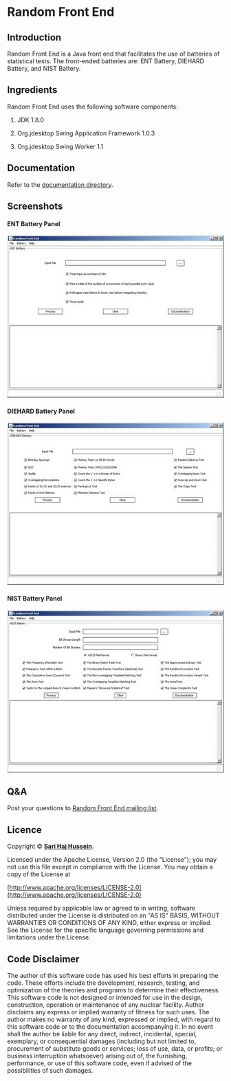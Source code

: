 # Random Front End

## Introduction

Random Front End is a Java front end that facilitates the use of batteries of statistical tests. The front-ended batteries are: ENT Battery, DIEHARD Battery, and NIST Battery.

## Ingredients
Random Front End uses the following software components:

1. JDK 1.8.0

2. Org.jdesktop Swing Application Framework 1.0.3

3. Org.jdesktop Swing Worker 1.1

## Documentation

Refer to the [documentation directory](./documentation/).

## Screenshots

#### ENT Battery Panel
![ENT Battery Panel](./screenshots/ENT%20Battery%20Panel.jpg)

#### DIEHARD Battery Panel
![DIEHARD Battery Panel](./screenshots/DIEHARD%20Battery%20Panel.jpg)

#### NIST Battery Panel
![NIST Battery Panel](./screenshots/NIST%20Battery%20Panel.jpg)

## Q&A

Post your questions to [Random Front End mailing list](https://lists.sourceforge.net/lists/listinfo/randomfrontend-list).

## Licence

Copyright &copy; **[Sari Haj Hussein](http://sarihh.info)**.

Licensed under the Apache License, Version 2.0 (the "License");
you may not use this file except in compliance with the License.
You may obtain a copy of the License at

[http://www.apache.org/licenses/LICENSE-2.0](http://www.apache.org/licenses/LICENSE-2.0)

Unless required by applicable law or agreed to in writing, software
distributed under the License is distributed on an "AS IS" BASIS,
WITHOUT WARRANTIES OR CONDITIONS OF ANY KIND, either express or implied.
See the License for the specific language governing permissions and
limitations under the License.

## Code Disclaimer

The author of this software code has used his best efforts in preparing the code. These efforts include the development, research, testing, and optimization of the theories and programs to determine their effectiveness. This software code is not designed or intended for use in the design, construction, operation or maintenance of any nuclear facility. Author disclaims any express or implied warranty of fitness for such uses. The author makes no warranty of any kind, expressed or implied, with regard to this software code or to the documentation accompanying it. In no event shall the author be liable for any direct, indirect, incidental, special, exemplary, or consequential damages (including but not limited to, procurement of substitute goods or services; loss of use, data, or profits; or business interruption whatsoever) arising out of, the furnishing, performance, or use of this software code, even if advised of the possibilities of such damages.